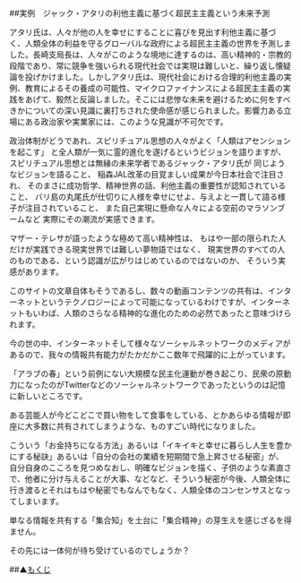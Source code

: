 ##実例　ジャック・アタリの利他主義に基づく超民主主義という未来予測

アタリ氏は、人々が他の人を幸せにすることに喜びを見出す利他主義に基づく、人類全体の利益を守るグローバルな政府による超民主主義の世界を予測しました。長崎支局長は、人々がこのような境地に達するのは、高い精神的・宗教的段階であり、常に競争を強いられる現代社会では実現は難しいと、繰り返し懐疑論を投げかけました。しかしアタリ氏は、現代社会における合理的利他主義の実例、教育によるその養成の可能性、マイクロファイナンスによる超民主主義の実践をあげて、毅然と反論しました。そこには悲惨な未来を避けるために何をすべきかについての深い見識に裏打ちされた使命感が感じられました。影響力ある立場にある政治家や実業家には、このような見識が不可欠です。

政治体制がどうであれ、スピリチュアル思想の人々がよく「人類はアセンションを起こす」
と全人類が一気に霊的進化を遂げるというビジョンを語りますが、
スピリチュアル思想とは無縁の未来学者であるジャック・アタリ氏が
同じようなビジョンを語ること、
稲森JAL改革の目覚ましい成果が今日本社会で注目され、
そのまさに成功哲学、精神世界の話、利他主義の重要性が認知されていること、
バリ島の丸尾氏が仕切りに人様を幸せにせよ、与えよと一貫して語る様子が注目されていること、
また自己実現に懸命な人々による空前のマラソンブームなど
実際にその潮流が実感できます。

マザー・テレサが語ったような極めて高い精神性は、
もはや一部の限られた人だけが実践できる現実世界では難しい夢物語ではなく、
現実世界のすべての人のものである、という認識が広がりはじめているのではないのか、
そういう実感があります。

このサイトの文章自体もそうであるし、数々の動画コンテンツの共有は、インターネットというテクノロジーによって可能になっているわけですが、インターネットもいわば、人類のさらなる精神的な進化のための必然であったと意味づけられます。

今の世の中、インターネットそして様々なソーシャルネットワークのメディアがあるので、我々の情報共有能力がたかだかここ数年で飛躍的に上がっています。

「アラブの春」という前例にない大規模な民主化運動が巻き起こり、民衆の原動力になったのがTwitterなどのソーシャルネットワークであったというのは記憶に新しいところです。

ある芸能人が今どこどこで買い物をして食事をしている、とかあらゆる情報が即座に大多数に共有されてしまうような、ものすごい時代になりました。

こういう「お金持ちになる方法」あるいは「イキイキと幸せに暮らし人生を豊かにする秘訣」あるいは「自分の会社の業績を短期間で急上昇させる秘密」が、
自分自身のこころを見つめなおし、明確なビジョンを描く、子供のような素直さで、他者に分け与えることが大事、などなど、そういう秘密が今後、人類全体に行き渡るとそれはもはや秘密でもなんでもなく、人類全体のコンセンサスとなってしまいます。

単なる情報を共有する「集合知」を土台に「集合精神」の芽生えを感じざるを得ません。

その先には一体何が待ち受けているのでしょうか？

##▲[もくじ](/contents/a_index/entry.html)